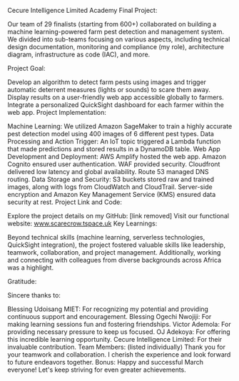 Cecure Intelligence Limited Academy Final Project:

Our team of 29 finalists (starting from 600+) collaborated on building a machine learning-powered farm pest detection and management system. We divided into sub-teams focusing on various aspects, including technical design documentation, monitoring and compliance (my role), architecture diagram, infrastructure as code (IAC), and more.

Project Goal:

Develop an algorithm to detect farm pests using images and trigger automatic deterrent measures (lights or sounds) to scare them away.
Display results on a user-friendly web app accessible globally to farmers.
Integrate a personalized QuickSight dashboard for each farmer within the web app.
Project Implementation:

Machine Learning: We utilized Amazon SageMaker to train a highly accurate pest detection model using 400 images of 6 different pest types.
Data Processing and Action Trigger: An IoT topic triggered a Lambda function that made predictions and stored results in a DynamoDB table.
Web App Development and Deployment:
AWS Amplify hosted the web app.
Amazon Cognito ensured user authentication.
WAF provided security.
Cloudfront delivered low latency and global availability.
Route 53 managed DNS routing.
Data Storage and Security:
S3 buckets stored raw and trained images, along with logs from CloudWatch and CloudTrail.
Server-side encryption and Amazon Key Management Service (KMS) ensured data security at rest.
Project Link and Code:

Explore the project details on my GitHub: [link removed]
Visit our functional website: www.scarecrow.tspace.uk
Key Learnings:

Beyond technical skills (machine learning, serverless technologies, QuickSight integration), the project fostered valuable skills like leadership, teamwork, collaboration, and project management. Additionally, working and connecting with colleagues from diverse backgrounds across Africa was a highlight.

Gratitude:

Sincere thanks to:

Blessing Udoisang MIET: For recognizing my potential and providing continuous support and encouragement.
Blessing Ogechi Nwojiji: For making learning sessions fun and fostering friendships.
Victor Ademola: For providing necessary pressure to keep us focused.
OJ Adekoya: For offering this incredible learning opportunity.
Cecure Intelligence Limited: For their invaluable contribution.
Team Members: (listed individually) Thank you for your teamwork and collaboration. I cherish the experience and look forward to future endeavors together.
Bonus: Happy and successful March everyone! Let's keep striving for even greater achievements.
